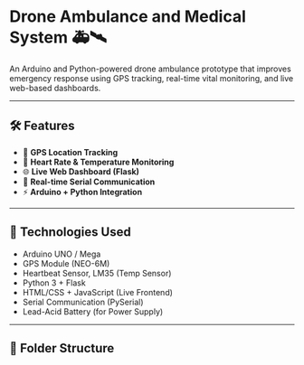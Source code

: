# Drone Ambulance and Medical System 🚑🛰️

An Arduino and Python-powered drone ambulance prototype that improves emergency response using GPS tracking, real-time vital monitoring, and live web-based dashboards.

---

## 🛠️ Features

- 📍 **GPS Location Tracking**
- 🧠 **Heart Rate & Temperature Monitoring**
- 🌐 **Live Web Dashboard (Flask)**
- 🔄 **Real-time Serial Communication**
- ⚡ **Arduino + Python Integration**

---

## 🔧 Technologies Used

- Arduino UNO / Mega
- GPS Module (NEO-6M)
- Heartbeat Sensor, LM35 (Temp Sensor)
- Python 3 + Flask
- HTML/CSS + JavaScript (Live Frontend)
- Serial Communication (PySerial)
- Lead-Acid Battery (for Power Supply)

---

## 📂 Folder Structure

